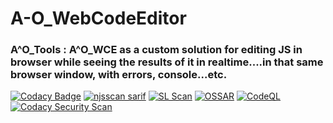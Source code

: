 # A-O_WebCodeEditor
### A^O_Tools : A^O_WCE as a custom solution for editing JS in browser while seeing the results of it in realtime....in that same browser window, with errors, console...etc.
[![Codacy Badge](https://api.codacy.com/project/badge/Grade/571e227899004ee5b2e6a98769a468e1)](https://app.codacy.com/gh/V-core9/A-O_WebCodeEditor?utm_source=github.com&utm_medium=referral&utm_content=V-core9/A-O_WebCodeEditor&utm_campaign=Badge_Grade_Settings)
 [![njsscan sarif](https://github.com/MyUserNameIsMyUserName/A-O_WebCodeEditor/actions/workflows/njsscan-analysis.yml/badge.svg)](https://github.com/MyUserNameIsMyUserName/A-O_WebCodeEditor/actions/workflows/njsscan-analysis.yml) [![SL Scan](https://github.com/MyUserNameIsMyUserName/A-O_WebCodeEditor/actions/workflows/shiftleft-analysis.yml/badge.svg)](https://github.com/MyUserNameIsMyUserName/A-O_WebCodeEditor/actions/workflows/shiftleft-analysis.yml) [![OSSAR](https://github.com/MyUserNameIsMyUserName/A-O_WebCodeEditor/actions/workflows/ossar-analysis.yml/badge.svg)](https://github.com/MyUserNameIsMyUserName/A-O_WebCodeEditor/actions/workflows/ossar-analysis.yml) [![CodeQL](https://github.com/MyUserNameIsMyUserName/A-O_WebCodeEditor/actions/workflows/codeql-analysis.yml/badge.svg)](https://github.com/MyUserNameIsMyUserName/A-O_WebCodeEditor/actions/workflows/codeql-analysis.yml) [![Codacy Security Scan](https://github.com/MyUserNameIsMyUserName/A-O_WebCodeEditor/actions/workflows/codacy-analysis.yml/badge.svg)](https://github.com/MyUserNameIsMyUserName/A-O_WebCodeEditor/actions/workflows/codacy-analysis.yml)     
